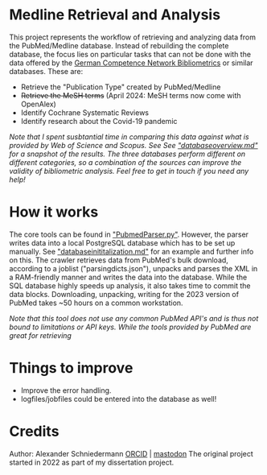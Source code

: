 # Medline Retrieval and Analysis

This project represents the workflow of retrieving and analyzing data from the PubMed/Medline database. Instead of rebuilding the complete database, the focus lies on particular tasks that can not be done with the data offered by the [German Competence Network Bibliometrics](www.bibliometrie.info) or similar databases. These are:
- Retrieve the "Publication Type" created by PubMed/Medline
- ~~Retrieve the MeSH terms~~ (April 2024: MeSH terms now come with OpenAlex)
- Identify Cochrane Systematic Reviews
- Identify research about the Covid-19 pandemic

*Note that I spent susbtantial time in comparing this data against what is provided by Web of Science and Scopus. See See ["databaseoverview.md"](databaseoverview.md) for a snapshot of the results. The three databases perform different on different categories, so a combination of the sources can improve the validity of bibliometric analysis. Feel free to get in touch if you need any help!* 

# How it works
The core tools can be found in ["PubmedParser.py"](PubmedParser.py). However, the parser writes data into a local PostgreSQL database which has to be set up manually. See ["databaseinititalization.md"](databaseinitialization.md) for an example and further info on this. The crawler retrieves data from PubMed's bulk download, according to a joblist ("parsingdicts.json"), unpacks and parses the XML in a RAM-friendly manner and writes the data into the database. While the SQL database highly speeds up analysis, it also takes time to commit the data blocks. Downloading, unpacking, writing for the 2023 version of PubMed takes ~50 hours on a common workstation.

*Note that this tool does not use any common PubMed API's and is thus not bound to limitations or API keys. While the tools provided by PubMed are great for retrieving*


# Things to improve
- Improve the error handling. 
- logfiles/jobfiles could be entered into the database as well!


# Credits
Author: Alexander Schniedermann
[ORCID](https://orcid.org/0000-0003-2132-7419) | [mastodon](https://fediscience.org/@Aschniedermann)
The original project started in 2022 as part of my dissertation project.
